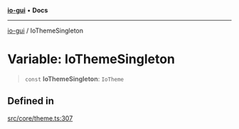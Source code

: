 [**io-gui**](../README.md) • **Docs**

***

[io-gui](../README.md) / IoThemeSingleton

# Variable: IoThemeSingleton

> `const` **IoThemeSingleton**: `IoTheme`

## Defined in

[src/core/theme.ts:307](https://github.com/io-gui/io/blob/main/src/core/theme.ts#L307)
